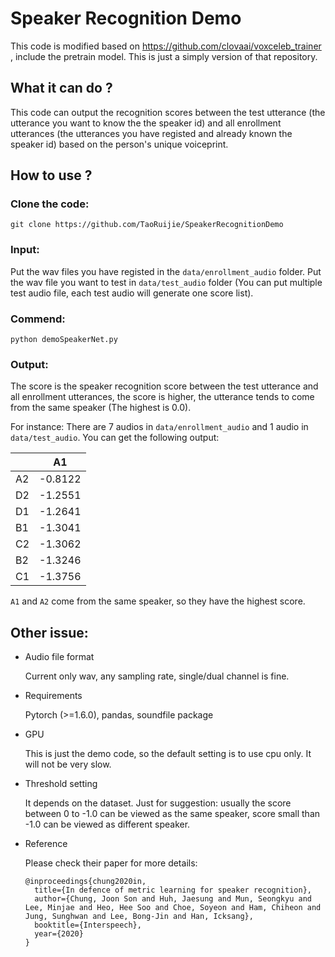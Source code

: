 # Speaker Recognition Demo

This code is modified based on https://github.com/clovaai/voxceleb_trainer , include the pretrain model. This is just a simply version of that repository.

## What it can do ?
This code can output the recognition scores between the test utterance (the utterance you want to know the the speaker id) and all enrollment utterances (the utterances you have registed and already known the speaker id) based on the person's unique voiceprint.

## How to use ?

### Clone the code:

```
git clone https://github.com/TaoRuijie/SpeakerRecognitionDemo
```

### Input: 
  
  Put the wav files you have registed in the `data/enrollment_audio` folder. Put the wav file you want to test in `data/test_audio` folder (You can put multiple test audio file, each test audio will generate one score list).

### Commend:

```
python demoSpeakerNet.py
```

### Output: 
  
  The score is the speaker recognition score between the test utterance and all enrollment utterances, the score is higher, the utterance tends to come from the same speaker (The highest is 0.0).  
  
  For instance: There are 7 audios in `data/enrollment_audio` and 1 audio in `data/test_audio`. You can get the following output:


|    |     A1 |
| -- | ------ |
| A2 | -0.8122|
| D2 | -1.2551|
| D1 | -1.2641|
| B1 | -1.3041|
| C2 | -1.3062|
| B2 | -1.3246|
| C1 | -1.3756|

	
`A1` and `A2` come from the same speaker, so they have the highest score.

## Other issue:

- Audio file format

	Current only wav, any sampling rate, single/dual channel is fine. 

- Requirements

	Pytorch (>=1.6.0), pandas, soundfile package
	
- GPU
	
	This is just the demo code, so the default setting is to use cpu only. It will not be very slow.

- Threshold setting

	It depends on the dataset. Just for suggestion: usually the score between 0 to -1.0 can be viewed as the same speaker, score small than -1.0 can be viewed as different speaker.

- Reference

	Please check their paper for more details:

	```
	@inproceedings{chung2020in,
	  title={In defence of metric learning for speaker recognition},
	  author={Chung, Joon Son and Huh, Jaesung and Mun, Seongkyu and Lee, Minjae and Heo, Hee Soo and Choe, Soyeon and Ham, Chiheon and Jung, Sunghwan and Lee, Bong-Jin and Han, Icksang},
	  booktitle={Interspeech},
	  year={2020}
	}
	```
